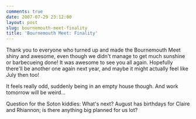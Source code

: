 ```yaml
---
comments: true
date: 2007-07-29 23:12:00
layout: post
slug: bournemouth-meet-finality
title: 'Bournemouth Meet: Finality'
---
```


Thank you to everyone who turned up and made the Bournemouth Meet shiny and awesome, even though we didn't manage to get much sunshine or barbecueing done!  It was awesome to see you all again.  Hopefully there'll be another one again next year, and maybe it might actually feel like July then too!  

It feels really odd, suddenly being in an empty house though.  And work tomorrow will be weird...  

Question for the Soton kiddies:  What's next?  August has birthdays for Claire and Rhiannon; is there anything big planned for us lot?
